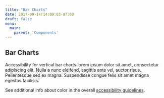 ```yaml
---
title: "Bar Charts"
date: 2017-09-14T14:09:03-07:00
draft: false
menu:
  main:
    parent: 'Components'
---
```


## Bar Charts

Accessibility for vertical bar charts lorem ipsum dolor sit amet, consectetur adipiscing elit. Nulla a nunc eleifend, sagittis ante vel, auctor risus. Pellentesque sed ex magna. Suspendisse congue felis sit amet magna egestas facilisis.

See additional info about color in the overall [accessibility guidelines](design-principals/accessibility/).

<div class="chart" style="height: 350px; width: 100%;">

</div>
